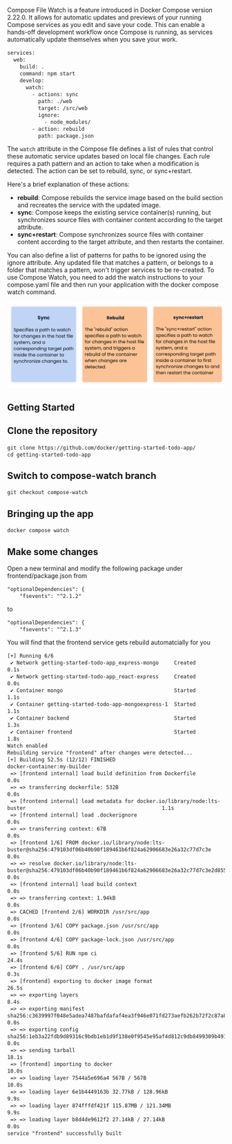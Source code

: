 
Compose File Watch is a feature introduced in Docker Compose version 2.22.0. It allows for automatic updates and previews of your running Compose services as you edit and save your code. This can enable a hands-off development workflow once Compose is running, as services automatically update themselves when you save your work.

```
services:
  web:
    build: .
    command: npm start
    develop:
      watch:   
        - actions: sync
          path: ./web
          target: /src/web
          ignore: 
            - node_modules/
        - action: rebuild
          path: package.json
```


The `watch` attribute in the Compose file defines a list of rules that control these automatic service updates based on local file changes. Each rule requires a path pattern and an action to take when a modification is detected. The action can be set to rebuild, sync, or sync+restart.

Here's a brief explanation of these actions:

- **rebuild**: Compose rebuilds the service image based on the build section and recreates the service with the updated image.
- **sync**: Compose keeps the existing service container(s) running, but synchronizes source files with container content according to the target attribute.
- **sync+restart**: Compose synchronizes source files with container content according to the target attribute, and then restarts the container.

You can also define a list of patterns for paths to be ignored using the ignore attribute. Any updated file that matches a pattern, or belongs to a folder that matches a pattern, won't trigger services to be re-created.
To use Compose Watch, you need to add the watch instructions to your compose.yaml file and then run your application with the docker compose watch command.

![file watch actions](images/file-watch-actions.png)


## Getting Started


## Clone the repository

```
git clone https://github.com/docker/getting-started-todo-app/
cd getting-started-todo-app
```

## Switch to compose-watch branch

```
git checkout compose-watch
```


## Bringing up the app

```
docker compose watch
```

## Make some changes

Open a new terminal and modify the following package under frontend/package.json from 

```
"optionalDependencies": {
    "fsevents": "^2.1.2"
```

to

```
"optionalDependencies": {
    "fsevents": "^2.1.3"
```

You will find that the frontend service gets rebuild automatcially for you

```
[+] Running 6/6
 ✔ Network getting-started-todo-app_express-mongo     Created                                                          0.1s 
 ✔ Network getting-started-todo-app_react-express     Created                                                          0.0s 
 ✔ Container mongo                                    Started                                                          1.1s 
 ✔ Container getting-started-todo-app-mongoexpress-1  Started                                                          1.1s 
 ✔ Container backend                                  Started                                                          1.3s 
 ✔ Container frontend                                 Started                                                          1.8s 
Watch enabled
Rebuilding service "frontend" after changes were detected...
[+] Building 52.5s (12/12) FINISHED                                                             docker-container:my-builder
 => [frontend internal] load build definition from Dockerfile                                                          0.0s
 => => transferring dockerfile: 532B                                                                                   0.0s
 => [frontend internal] load metadata for docker.io/library/node:lts-buster                                            1.1s
 => [frontend internal] load .dockerignore                                                                             0.0s
 => => transferring context: 67B                                                                                       0.0s
 => [frontend 1/6] FROM docker.io/library/node:lts-buster@sha256:479103df06b40b90f189461b6f824a62906683e26a32c77d7c3e  0.0s
 => => resolve docker.io/library/node:lts-buster@sha256:479103df06b40b90f189461b6f824a62906683e26a32c77d7c3e2d855a0e3  0.0s
 => [frontend internal] load build context                                                                             0.0s
 => => transferring context: 1.94kB                                                                                    0.0s
 => CACHED [frontend 2/6] WORKDIR /usr/src/app                                                                         0.0s
 => [frontend 3/6] COPY package.json /usr/src/app                                                                      0.0s
 => [frontend 4/6] COPY package-lock.json /usr/src/app                                                                 0.0s
 => [frontend 5/6] RUN npm ci                                                                                         24.4s
 => [frontend 6/6] COPY . /usr/src/app                                                                                 0.3s 
 => [frontend] exporting to docker image format                                                                       26.5s 
 => => exporting layers                                                                                                8.4s 
 => => exporting manifest sha256:c3639997f048e5adea7487bafdafaf4ea3f946e071fd273aefb262b72f2c87a8                      0.0s 
 => => exporting config sha256:1eb3a22fdb9d89316c9bdb1eb1d9f138e0f9545e95af4d812c9db8499309b491                        0.0s
 => => sending tarball                                                                                                18.1s
 => [frontend] importing to docker                                                                                    10.0s
 => => loading layer 7544a5e696a4 567B / 567B                                                                         10.0s
 => => loading layer 6e1b4449163b 32.77kB / 128.96kB                                                                   9.9s
 => => loading layer 874fffdf421f 115.87MB / 121.34MB                                                                  9.9s
 => => loading layer b8d4de9612f2 27.14kB / 27.14kB                                                                    0.0s
service "frontend" successfully built
```





